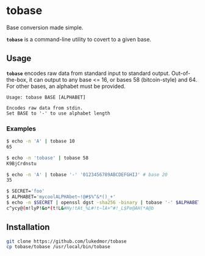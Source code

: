 # tobase

Base conversion made simple.

__`tobase`__ is a command-line utility to covert to a given base.

## Usage

__`tobase`__ encodes raw data from standard input to standard output.
Out-of-the-box, it can output to any base <= 16, or bases 58 (bitcoin-style)
and 64. For other bases, an alphabet must be provided.

```
Usage: tobase BASE [ALPHABET]

Encodes raw data from stdin.
Set BASE to '-' to use alphabet length
```

### Examples

```sh
$ echo -n 'A' | tobase 10
65

$ echo -n 'tobase' | tobase 58
K9BjCrdnstu

$ echo -n 'A' | tobase '-' '0123456789ABCDEFGHIJ' # base 20
35

$ SECRET='foo'
$ ALPHABET='mycoolALPHAbet~!@#$%^&*()_+'
$ echo -n $SECRET | openssl dgst -sha256 -binary | tobase '-' $ALPHABET
c^ycy@(m!lyP!&o*(t!L&#Hy!tAt_%L#!t~lA+^#!_L$Pe@AH(*A@b
```

## Installation

```sh
git clone https://github.com/lukedmor/tobase
cp tobase/tobase /usr/local/bin/tobase
```

